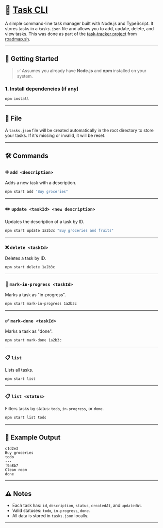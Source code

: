 # 📝 [Task CLI](https://roadmap.sh/projects/task-tracker)

A simple command-line task manager built with Node.js and TypeScript. It stores tasks in a `tasks.json` file and allows you to add, update, delete, and view tasks. This was done as part of the [task-tracker project](https://roadmap.sh/projects/task-tracker) from [roadmap.sh](https://roadmap.sh).

---

## 🚀 Getting Started

> ✅ Assumes you already have **Node.js** and **npm** installed on your system.

### 1. Install dependencies (if any)

```bash
npm install
```

---

## 📂 File

A `tasks.json` file will be created automatically in the root directory to store your tasks. If it's missing or invalid, it will be reset.

---

## 🛠️ Commands

### ➕ `add <description>`

Adds a new task with a description.

```bash
npm start add "Buy groceries"
```

---

### ✏️ `update <taskId> <new description>`

Updates the description of a task by ID.

```bash
npm start update 1a2b3c "Buy groceries and fruits"
```

---

### ❌ `delete <taskId>`

Deletes a task by ID.

```bash
npm start delete 1a2b3c
```

---

### 🔄 `mark-in-progress <taskId>`

Marks a task as "in-progress".

```bash
npm start mark-in-progress 1a2b3c
```

---

### ✅ `mark-done <taskId>`

Marks a task as "done".

```bash
npm start mark-done 1a2b3c
```

---

### 📋 `list`

Lists all tasks.

```bash
npm start list
```

---

### 📋 `list <status>`

Filters tasks by status: `todo`, `in-progress`, or `done`.

```bash
npm start list todo
```

---

## 🧠 Example Output

```
c1d2e3
Buy groceries
todo
---
f9a8b7
Clean room
done
```

---

## ⚠️ Notes

- Each task has: `id`, `description`, `status`, `createdAt`, and `updatedAt`.
- Valid statuses: `todo`, `in-progress`, `done`.
- All data is stored in `tasks.json` locally.

---
